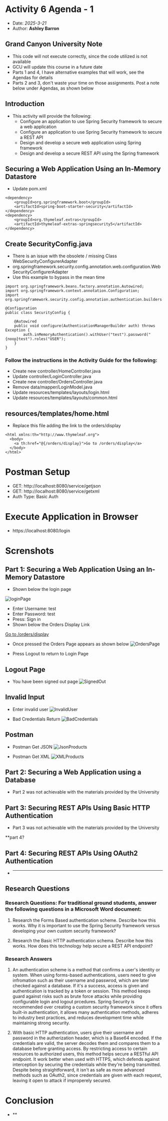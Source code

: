 # Activity 6 Agenda - 1

- Date: *2025-3-21*
- Author: **Ashley Barron**

## Grand Canyon University Note
- This code will not execute correctly, since the code utilized is not available
- GCU will update this course in a future date
- Parts 1 and 4, I have alternative examples that will work, see the Agendas for details
- Parts 2 and 3, don't waste your time on those assignments.  Post a note below under Agendas, as shown below

## Introduction
- This activity will provide the following:
    - Configure an application to use Spring Security framework to secure a web application
    - Configure an application to use Spring Security framework to secure a REST API
    - Design and develop a secure web application using Spring framework
    - Design and develop a secure REST API using the Spring framework

## Securing a Web Application Using an In-Memory Datastore
- Update pom.xml

```
<dependency>
	<groupId>org.springframework.boot</groupId>
	<artifactId>spring-boot-starter-security</artifactId>
</dependency>
<dependency>
	<groupId>org.thymeleaf.extras</groupId>
	<artifactId>thymeleaf-extras-springsecurity5</artifactId>
</dependency>
```

## Create SecurityConfig.java
- There is an issue with the obsolete / missing Class WebSecurityConfigurerAdapter
- org.springframework.security.config.annotation.web.configuration.WebSecurityConfigurerAdapter
- Use this example to bypass in the mean time

```
import org.springframework.beans.factory.annotation.Autowired;
import org.springframework.context.annotation.Configuration;
import org.springframework.security.config.annotation.authentication.builders.AuthenticationManagerBuilder;

@Configuration
public class SecurityConfig {

	@Autowired
	public void configure(AuthenticationManagerBuilder auth) throws Exception {
		auth.inMemoryAuthentication().withUser("test").password("{noop}test").roles("USER");
	}
}
```

### Follow the instructions in the Activity Guide for the following:
- Create new controller/HomeController.java
- Update controller/LoginController.java
- Create new controller/OrdersController.java
- Remove data/mapper/LoginModel.java
- Update resources/templates/layouts/login.html
- Update resources/templates/layouts/common.html

## resources/templates/home.html
- Replace this file adding the link to the orders/display

```
<html xmlns:th="http://www.thymeleaf.org">
  <body>
	<a th:href="@{/orders/display}">Go to /orders/display</a>
  </body>
</html>
```

# Postman Setup
- GET: http://localhost:8080/service/getjson
- GET: http://localhost:8080/service/getxml
- Auth Type:  Basic Auth

# Execute Application in Browser
- https://localhost:8080/login


# Screnshots
## Part 1: Securing a Web Application Using an In-Memory Datastore

- Shown below the login page


![loginPage](loginPage.png)

- Enter Username:  test
- Enter Password:  test
- Press:  Sign in
- Shown below the Orders Display Link

[Go to /orders/display](http://localhost:8080/orders/display)

- Once pressed the Orders Page appears as shown below
![OrdersPage](ordersPage4.png)

- Press Logout to return to Login Page

## Logout Page
- You have been signed out page
![SignedOut](signedoutPage.png)

## Invalid Input
- Enter invalid user
![InvalidUser](invalidUser.png)

- Bad Credentials Return
![BadCredentials](badCredentials.png)

## Postman
- Postman Get JSON
![JsonProducts](jsonProducts.png)

- Postman Get XML
![XMLProducts](xmlProducts.png)

## Part 2: Securing a Web Application using a Database
- Part 2 was not achievable with the materials provided by the University

## Part 3: Securing REST APIs Using Basic HTTP Authentication
- Part 3 was not achievable with the materials provided by the University

**part 4?
## Part 4: Securing REST APIs Using OAuth2 Authentication
- ***


## Research Questions
### Research Questions: For traditional ground students, answer the following questions in a Microsoft Word document:

1. Research the Forms Based authentication scheme. Describe how this works. Why it is important to use the Spring Security framework versus developing your own custom security framework?

2. Research the Basic HTTP authentication schema. Describe how this works. How does this technology help secure a REST API endpoint?

### Research Answers
1. An authentication scheme is a method that confirms a user's identity or system. When using forms-based authentications, users need to give infromation such as their username and passwrod, which are later checked against a database. If it's a success, access is given and authentication is tracked by a token or session. This method keeps guard against risks such as brute force attacks while providing configurable login and logout prcedures. Spring Security is recommended over creating a custom security framework since it offers built-in authentication, it allows many authentication methods, adheres to industry best practices, and reduces development time while maintaining strong security. 

2. With basic HTTP authentication, users give their username and password in the autherization header, which is a Base64 encoded. If the credentials are valid, the server decodes them and compares them to a database before granting access. By restricting access to certain resources to authorized users, this method helps secure a RESTful API endpoint. It work better when used with HTTPS, which defends against interception by securing the credentials while they're being transmitted. Despite being straightforward, it isn't as safe as more advanced methods such as OAuth2, since credentials are given with each request, leaving it open to attack if improperely secured. 

# Conclusion
- **